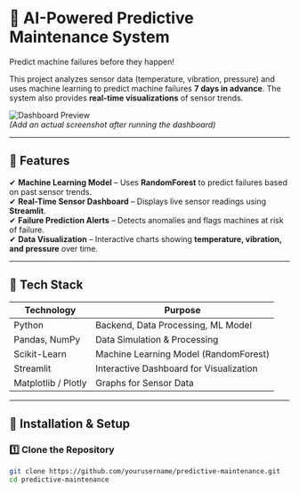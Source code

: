 # 🚀 AI-Powered Predictive Maintenance System
Predict machine failures before they happen!  

This project analyzes sensor data (temperature, vibration, pressure) and uses machine learning to predict machine failures **7 days in advance**. The system also provides **real-time visualizations** of sensor trends.

![Dashboard Preview](ADD_YOUR_IMAGE_URL_HERE)  
*(Add an actual screenshot after running the dashboard)*  

---

## 🔧 Features  
✔ **Machine Learning Model** – Uses **RandomForest** to predict failures based on past sensor trends.  
✔ **Real-Time Sensor Dashboard** – Displays live sensor readings using **Streamlit**.  
✔ **Failure Prediction Alerts** – Detects anomalies and flags machines at risk of failure.  
✔ **Data Visualization** – Interactive charts showing **temperature, vibration, and pressure** over time.  

---

## 📂 Tech Stack  
| Technology  | Purpose  |
|------------|---------|
| Python | Backend, Data Processing, ML Model |
| Pandas, NumPy | Data Simulation & Processing |
| Scikit-Learn | Machine Learning Model (RandomForest) |
| Streamlit | Interactive Dashboard for Visualization |
| Matplotlib / Plotly | Graphs for Sensor Data |

---

## 🚀 Installation & Setup  

### 1️⃣ Clone the Repository  
```bash
git clone https://github.com/yourusername/predictive-maintenance.git
cd predictive-maintenance
